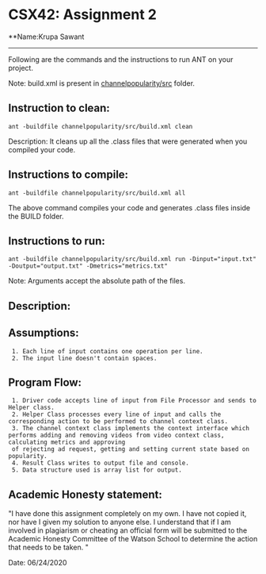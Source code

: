 # CSX42: Assignment 2
**Name:Krupa Sawant


-----------------------------------------------------------------------

Following are the commands and the instructions to run ANT on your project.


Note: build.xml is present in [channelpopularity/src](./channelpopularity/src/) folder.

## Instruction to clean:

```commandline
ant -buildfile channelpopularity/src/build.xml clean
```

Description: It cleans up all the .class files that were generated when you
compiled your code.

## Instructions to compile:

```commandline
ant -buildfile channelpopularity/src/build.xml all
```
The above command compiles your code and generates .class files inside the BUILD folder.

## Instructions to run:

```commandline
ant -buildfile channelpopularity/src/build.xml run -Dinput="input.txt" -Doutput="output.txt" -Dmetrics="metrics.txt"
```
Note: Arguments accept the absolute path of the files.


## Description:
## Assumptions:
     1. Each line of input contains one operation per line.
     2. The input line doesn't contain spaces.
## Program Flow:
     1. Driver code accepts line of input from File Processor and sends to Helper class.
     2. Helper Class processes every line of input and calls the corresponding action to be performed to channel context class.
     3. The channel context class implements the context interface which performs adding and removing videos from video context class, calculating metrics and approving  
     of rejecting ad request, getting and setting current state based on popularity.
     4. Result Class writes to output file and console.
     5. Data structure used is array list for output.

## Academic Honesty statement:

"I have done this assignment completely on my own. I have not copied
it, nor have I given my solution to anyone else. I understand that if
I am involved in plagiarism or cheating an official form will be
submitted to the Academic Honesty Committee of the Watson School to
determine the action that needs to be taken. "

Date: 06/24/2020


